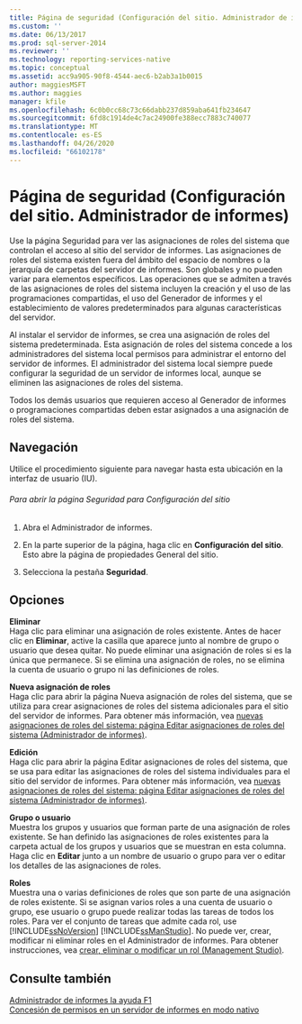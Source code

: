 ```yaml
---
title: Página de seguridad (Configuración del sitio. Administrador de informes) | Microsoft Docs
ms.custom: ''
ms.date: 06/13/2017
ms.prod: sql-server-2014
ms.reviewer: ''
ms.technology: reporting-services-native
ms.topic: conceptual
ms.assetid: acc9a905-90f8-4544-aec6-b2ab3a1b0015
author: maggiesMSFT
ms.author: maggies
manager: kfile
ms.openlocfilehash: 6c0b0cc68c73c66dabb237d859aba641fb234647
ms.sourcegitcommit: 6fd8c1914de4c7ac24900fe388ecc7883c740077
ms.translationtype: MT
ms.contentlocale: es-ES
ms.lasthandoff: 04/26/2020
ms.locfileid: "66102178"
---
```

# <a name="security-page-site-settings-report-manager"></a>Página de seguridad (Configuración del sitio. Administrador de informes)
  Use la página Seguridad para ver las asignaciones de roles del sistema que controlan el acceso al sitio del servidor de informes. Las asignaciones de roles del sistema existen fuera del ámbito del espacio de nombres o la jerarquía de carpetas del servidor de informes. Son globales y no pueden variar para elementos específicos. Las operaciones que se admiten a través de las asignaciones de roles del sistema incluyen la creación y el uso de las programaciones compartidas, el uso del Generador de informes y el establecimiento de valores predeterminados para algunas características del servidor.  
  
 Al instalar el servidor de informes, se crea una asignación de roles del sistema predeterminada. Esta asignación de roles del sistema concede a los administradores del sistema local permisos para administrar el entorno del servidor de informes. El administrador del sistema local siempre puede configurar la seguridad de un servidor de informes local, aunque se eliminen las asignaciones de roles del sistema.  
  
 Todos los demás usuarios que requieren acceso al Generador de informes o programaciones compartidas deben estar asignados a una asignación de roles del sistema.  
  
## <a name="navigation"></a>Navegación  
 Utilice el procedimiento siguiente para navegar hasta esta ubicación en la interfaz de usuario (IU).  
  
###### <a name="to-open-the-security-page-for-site-settings"></a>Para abrir la página Seguridad para Configuración del sitio  
  
1.  Abra el Administrador de informes.  
  
2.  En la parte superior de la página, haga clic en **Configuración del sitio**. Esto abre la página de propiedades General del sitio.  
  
3.  Selecciona la pestaña **Seguridad**.  
  
## <a name="options"></a>Opciones  
 **Eliminar**  
 Haga clic para eliminar una asignación de roles existente. Antes de hacer clic en **Eliminar**, active la casilla que aparece junto al nombre de grupo o usuario que desea quitar. No puede eliminar una asignación de roles si es la única que permanece. Si se elimina una asignación de roles, no se elimina la cuenta de usuario o grupo ni las definiciones de roles.  
  
 **Nueva asignación de roles**  
 Haga clic para abrir la página Nueva asignación de roles del sistema, que se utiliza para crear asignaciones de roles del sistema adicionales para el sitio del servidor de informes. Para obtener más información, vea [nuevas asignaciones de roles del sistema: página Editar asignaciones de roles del sistema &#40;Administrador de informes&#41;](../../2014/reporting-services/new-system-role-assignments-edit-system-role-assignments-page-report-manager.md).  
  
 **Edición**  
 Haga clic para abrir la página Editar asignaciones de roles del sistema, que se usa para editar las asignaciones de roles del sistema individuales para el sitio del servidor de informes. Para obtener más información, vea [nuevas asignaciones de roles del sistema: página Editar asignaciones de roles del sistema &#40;Administrador de informes&#41;](../../2014/reporting-services/new-system-role-assignments-edit-system-role-assignments-page-report-manager.md).  
  
 **Grupo o usuario**  
 Muestra los grupos y usuarios que forman parte de una asignación de roles existente. Se han definido las asignaciones de roles existentes para la carpeta actual de los grupos y usuarios que se muestran en esta columna. Haga clic en **Editar** junto a un nombre de usuario o grupo para ver o editar los detalles de las asignaciones de roles.  
  
 **Roles**  
 Muestra una o varias definiciones de roles que son parte de una asignación de roles existente. Si se asignan varios roles a una cuenta de usuario o grupo, ese usuario o grupo puede realizar todas las tareas de todos los roles. Para ver el conjunto de tareas que admite cada rol, use [!INCLUDE[ssNoVersion](../includes/ssnoversion-md.md)] [!INCLUDE[ssManStudio](../includes/ssmanstudio-md.md)]. No puede ver, crear, modificar ni eliminar roles en el Administrador de informes. Para obtener instrucciones, vea [crear, eliminar o modificar un rol &#40;Management Studio&#41;](security/role-definitions-create-delete-or-modify.md).  
  
## <a name="see-also"></a>Consulte también  
 [Administrador de informes la ayuda F1](../../2014/reporting-services/report-manager-f1-help.md)   
 [Concesión de permisos en un servidor de informes en modo nativo](security/granting-permissions-on-a-native-mode-report-server.md)  
  
  
